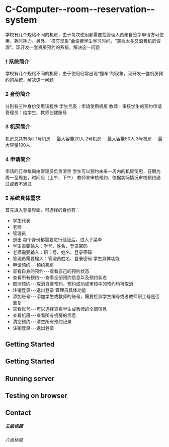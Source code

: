 # C-Computer--room--reservation--system
学校有几个规格不同的机房，由于每次使用都需要找管理人员亲自签字申请方可使用，耗时耗力。另外，“撞车现象”会浪费学生学习时间，“空档太多又浪费机房资源”。现开发一套机房预约的系统，解决这一问题



### 1 系统简介
学校有几个规格不同的机房，由于使用经常出现“撞车”的现象，现开发一套机房预约的系统，解决这一问题
### 2 身份简介
分别有三种身份使用该程序
  学生代表：申请使用机房
  教师：审核学生的预约申请
  管理员：给学生、教师创建账号
### 3 机房简介
机房总共有3间
   1号机房---最大容量20人
   2号机房---最大容量50人
   3号机房---最大容量100人
### 4 申请简介
   申请的订单每周由管理员负责清空
   学生可以预约未来一周内的机房使用，日期为周一至周五，时间段（上午、下午）
   教师来审核预约，依据实际情况审核预约通过或者不通过
### 5 系统具体需求
首先进入登录界面，可选择的身份有：
   * 学生代表
   * 老师
   * 管理员
   * 退出
每个身份都需要进行验证后，进入子菜单
   * 学生需要输入：学号、姓名、登录密码
   * 老师需要输入：职工号、姓名、登录密码
   * 管理员需要输入：管理员姓名、登录密码
学生具体功能
   * 申请预约---预约机房
   * 查看自身的预约---查看自己的预约状态
   * 查看所有预约---查看全部预约信息以及预约状态
   * 取消预约---取消自身预约，预约成功或审核中的预约均可取消
   * 注销登录---退出登录
管理员具体功能
   * 添加账号---添加学生或教师的账号，需要检测学生编号或者教师职工号是否重复
   * 查看账号---可以选择查看学生或教师的全部信息
   * 查看机房---查看所有机房的信息
   * 清空预约---清空所有预约记录
   * 注销登录---退出登录





## Getting Started 
## Getting Started 
## Running server
## Testing on browser
 
## Contact 
##### 五级标题  
###### 六级标题 
